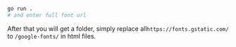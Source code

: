 ~~~sh
go run .
# and enter full font url
~~~
After that you will get a folder, simply replace all`https://fonts.gstatic.com/` to `/google-fonts/` in html files.
